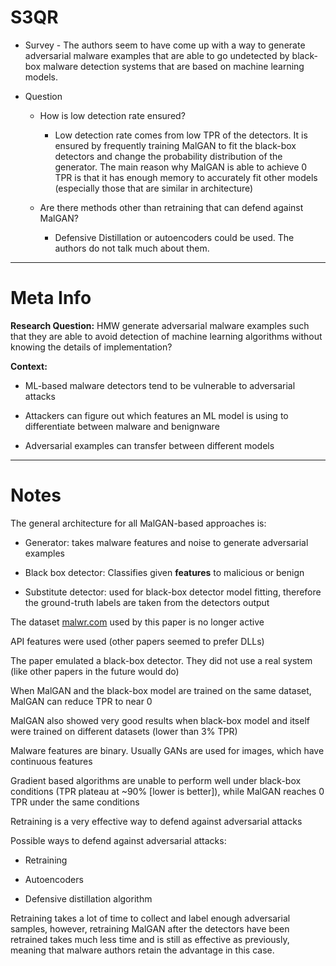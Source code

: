 # S3QR

- Survey - The authors seem to have come up with a way to generate adversarial malware examples that are able to go undetected by black-box malware detection systems that are based on machine learning models.

- Question

  - How is low detection rate ensured?

    - Low detection rate comes from low TPR of the detectors. It is ensured by frequently training MalGAN to fit the black-box detectors and change the probability distribution of the generator. The main reason why MalGAN is able to achieve 0 TPR is that it has enough memory to accurately fit other models (especially those that are similar in architecture)

  - Are there methods other than retraining that can defend against MalGAN?

    - Defensive Distillation or autoencoders could be used. The authors do not talk much about them.

* * *

# Meta Info

**Research Question:** HMW generate adversarial malware examples such that they are able to avoid detection of machine learning algorithms without knowing the details of implementation?

**Context:**

- ML-based malware detectors tend to be vulnerable to adversarial attacks

- Attackers can figure out which features an ML model is using to differentiate between malware and benignware

- Adversarial examples can transfer between different models

* * *

# Notes

The general architecture for all MalGAN-based approaches is:

- Generator: takes malware features and noise to generate adversarial examples

- Black box detector: Classifies given **features** to malicious or benign

- Substitute detector: used for black-box detector model fitting, therefore the ground-truth labels are taken from the detectors output

The dataset [malwr.com](http://malwr.com) used by this paper is no longer active

API features were used (other papers seemed to prefer DLLs)

The paper emulated a black-box detector. They did not use a real system (like other papers in the future would do)

When MalGAN and the black-box model are trained on the same dataset, MalGAN can reduce TPR to near 0

MalGAN also showed very good results when black-box model and itself were trained on different datasets (lower than 3% TPR)

Malware features are binary. Usually GANs are used for images, which have continuous features

Gradient based algorithms are unable to perform well under black-box conditions (TPR plateau at ~90% [lower is better]), while MalGAN reaches 0 TPR under the same conditions

Retraining is a very effective way to defend against adversarial attacks

Possible ways to defend against adversarial attacks:

- Retraining

- Autoencoders

- Defensive distillation algorithm

Retraining takes a lot of time to collect and label enough adversarial samples, however, retraining MalGAN after the detectors have been retrained takes much less time and is still as effective as previously, meaning that malware authors retain the advantage in this case.
